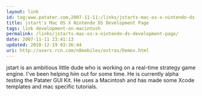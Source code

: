 ```yaml
---
layout: link
id: tag:www.patater.com,2007-11-11:/links/jstarts-mac-os-x-nintendo-ds-development-page
title: jstart's Mac OS X Nintendo DS Development Page
tags: link development-on-macintosh
permalink: /links/jstarts-mac-os-x-nintendo-ds-development-page/
date: 2007-11-11 23:41:13
updated: 2010-12-19 03:36:44
uri: http://users.rcn.com/n8mobiles/extras/Demos.html
---
```

jstart is an ambitious little dude who is working on a real-time strategy game
engine. I've been helping him out for some time. He is currently alpha testing
the Patater GUI Kit. He uses a Macintosh and has made some Xcode templates and
mac specific tutorials.
